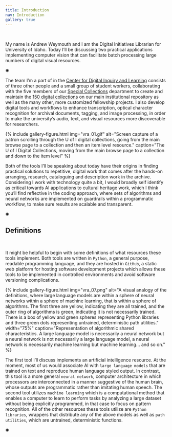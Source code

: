 ```yaml
---
title: Introduction
nav: Introduction
gallery: true
---
```


<br>

My name is Andrew Weymouth and I am the Digital Initiatives Librarian for University of Idaho. Today I’ll be discussing two practical applications implementing computer vision that can facilitate batch processing large numbers of digital visual resources. 

<div class="symbol-container">
    <p class="symbol">&#10042;</p>
</div>

The team I’m a part of in the [Center for Digital Inquiry and Learning](https://cdil.lib.uidaho.edu/) consists of three other people and a small group of student workers, collaborating with the five members of our [Special Collections](https://www.lib.uidaho.edu/special-collections/) department to create and maintain the [150 digital collections](https://www.lib.uidaho.edu/digital/) on our main institutional repository as well as the many other, more customized fellowship projects. I also develop digital tools and workflows to enhance transcription, optical character recognition for archival documents, tagging, and image processing, in order to make the university’s audio, text, and visual resources more discoverable for researchers.

{% include gallery-figure.html img="vra_01.gif" alt="Screen capture of a patron scrolling through the U of I digital collections, going from the main browse page to a collection and then an item level resource." caption="The U of I Digital Collections, moving from the main browse page to a collection and down to the item level" %}

Both of the tools I’ll be speaking about today have their origins in finding practical solutions to repetitive, digital work that comes after the hands-on arranging, research, cataloguing and description work in the archive. Considering I work with technology quite a bit, I would broadly self identify as critical towards AI applications to cultural heritage work, which I think you’ll find reflective in the coding approach, where sets of algorithms and neural networks are implemented on guardrails within a programmatic workflow, to make sure results are scalable and transparent.

<div class="symbol-container">
    <p class="symbol">&#10042;</p>
</div>

## Definitions

<br>

It might be helpful to begin with some definitions of what resources these tools implement. Both tools are written in `Python`, a general purpose, readable programming language, and they are hosted in `GitHub`, a static web platform for hosting software development projects which allows these tools to be implemented in controlled environments and avoid software versioning complications.

{% include gallery-figure.html img="vra_07.png" alt="A visual analogy of the definitions, where large language models are within a sphere of neural networks within a sphere of machine learning, that is within a sphere of algorithms. The first three are yellow, indicating they are all trained, and the outer ring of algorithms is green, indicating it is not necessarily trained. There is a box of yellow and green spheres representing Python libraries and three green dots representing untrained, deterministic path utilities." width="75%" caption="Representation of algorithmic shared characteristics. A large language model is necessarily a neural network but a neural network is not necessarily a large language model, a neural network is necessarily machine learning but machine learning... and so on." %}

The first tool I’ll discuss implements an artificial intelligence resource. At the moment, most of us would associate AI with `large language models` that are trained on text and reproduce human language styled output. In contrast, this tool is a more general `neural network`, computer architecture in which processors are interconnected in a manner suggestive of the human brain, whose outputs are programmatic rather than imitating human speech. The second tool utilizes `machine learning` which is a computational method that enables a computer to learn to perform tasks by analyzing a large dataset without being explicitly programmed, in that case to focus on pattern recognition. All of the other resources these tools utilize are `Python libraries`, wrappers that distribute any of the above models as well as `path utilities`, which are untrained, deterministic functions.

<div class="symbol-container">
    <p class="symbol">&#10042;</p>
</div>

<br>
